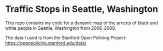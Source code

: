 # Traffic Stops in Seattle, Washington

This repo contains my code for a dynamic map of the arrests of black and white people in Seattle, Washington from 2006-2009.

The data I used is from the Stanford Open Policing Project: https://openpolicing.stanford.edu/data/
